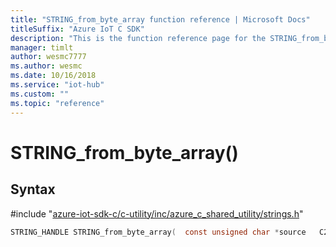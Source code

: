 ```yaml
---                             
title: "STRING_from_byte_array function reference | Microsoft Docs" 
titleSuffix: "Azure IoT C SDK"            
description: "This is the function reference page for the STRING_from_byte_array() function in the Azure IoT C SDK. This SDK is used with Azure IoT Hub and Azure IoT Hub Device Provisioning Service"            
manager: timlt                 
author: wesmc7777              
ms.author: wesmc               
ms.date: 10/16/2018                    
ms.service: "iot-hub"             
ms.custom: ""                
ms.topic: "reference"        
---                            
```


# STRING_from_byte_array()

## Syntax

\#include "[azure-iot-sdk-c/c-utility/inc/azure_c_shared_utility/strings.h](../strings-h.md)"  
```C
STRING_HANDLE STRING_from_byte_array(  const unsigned char *source   C2);
```

